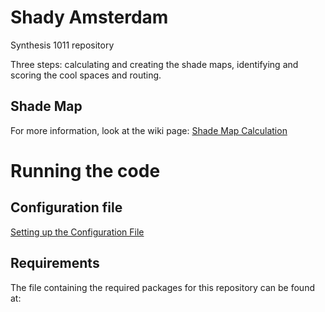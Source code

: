 # Shady Amsterdam
Synthesis 1011 repository

Three steps: calculating and creating the shade maps, identifying and scoring the cool spaces and routing. 

## Shade Map 
For more information, look at the wiki page:  [Shade Map Calculation](../../wiki/Shade-Map-Calculation)

# Running the code
## Configuration file 
[Setting up the Configuration File](../../wiki/Setting-up-the-Configuration-File)
## Requirements
The file containing the required packages for this repository can be found at: 
